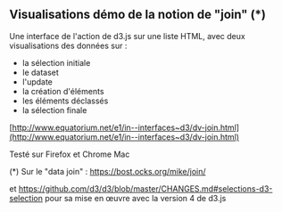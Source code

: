 Visualisations démo de la notion de "join" (*)
-------

Une interface de l'action de d3.js sur une liste HTML, avec deux visualisations des données sur :
* la sélection initiale
* le dataset
* l'update
* la création d'éléments
* les éléments déclassés
* la sélection finale

[http://www.equatorium.net/e1/in--interfaces~d3/dv-join.html](http://www.equatorium.net/e1/in--interfaces~d3/dv-join.html)

Testé sur Firefox et Chrome Mac

(*) Sur le "data join" : https://bost.ocks.org/mike/join/

et https://github.com/d3/d3/blob/master/CHANGES.md#selections-d3-selection pour sa mise en œuvre avec la version 4 de d3.js


